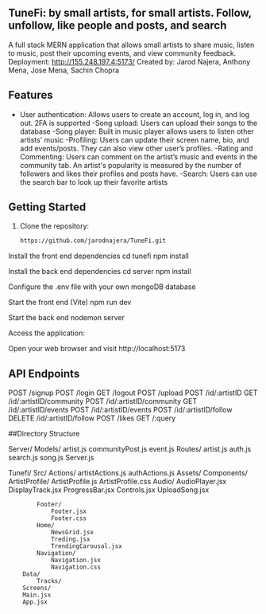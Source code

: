 ## TuneFi: by small artists, for small artists. Follow, unfollow, like people and posts, and search

A full stack MERN application that allows small artists to share music, listen to music, post their upcoming events, and view community feedback.
Deployment: http://155.248.197.4:5173/
Created by: Jarod Najera, Anthony Mena, Jose Mena, Sachin Chopra

## Features

- User authentication: Allows users to create an account, log in, and log out. 2FA is supported
-Song upload: Users can upload their songs to the database
-Song player: Built in music player allows users to listen other artists’ music
-Profiling: Users can update their screen name, bio, and add events/posts. They can also view other user’s profiles.
-Rating and Commenting: Users can comment on the artist’s music and events in the community tab. An artist's popularity is measured by the number of followers and likes their profiles and posts have.
-Search: Users can use the search bar to look up their favorite artists

## Getting Started

1. Clone the repository:

   ```bash
   https://github.com/jarodnajera/TuneFi.git
Install the front end dependencies
cd tunefi
npm install

Install the back end dependencies
cd server
npm install

Configure the .env file with your own mongoDB database

Start the front end (Vite)
npm run dev

Start the back end 
nodemon server 

Access the application:

Open your web browser and visit http://localhost:5173
## API Endpoints

POST /signup
POST /login
GET /logout
POST /upload
POST /id/:artistID
GET /id/:artistID/community
POST /id/:artistID/community
GET /id/:artistID/events
POST /id/:artistID/events
POST /id/:artistID/follow
DELETE /id/:artistID/follow
POST /likes
GET /:query

##Directory Structure


Server/
	Models/
		artist.js
		communityPost.js
		event.js
	Routes/
		artist.js
		auth.js
		search.js
		song.js
	Server.js

Tunefi/
	Src/
		Actions/
			artistActions.js
			authActions.js
		Assets/
		Components/
			ArtistProfile/
				ArtistProfile.js
				ArtistProfile.css
			Audio/
				AudioPlayer.jsx
				DisplayTrack.jsx
				ProgressBar.jsx
				Controls.jsx
				UploadSong.jsx

			Footer/
				Footer.jsx
				Footer.css
			Home/
				NewsGrid.jsx
				Treding.jsx
				TrendingCarousal.jsx
			Navigation/
				Navigation.jsx
				Navigation.css
		Data/
			Tracks/
		Screens/
		Main.jsx
		App.jsx
